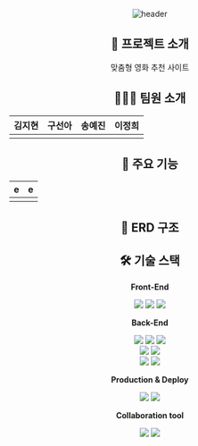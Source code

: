 <div align="center">
  
  ![header](https://capsule-render.vercel.app/api?type=cylinder&color=141414&height=150&section=header&text=PickFlo&fontColor=E50913&fontSize=70&animation=fadeIn&fontAlignY=55)

  
  ## 📝 프로젝트 소개
  
  맞춤형 영화 추천 사이트
  
  ## 🧑‍🤝‍🧑 팀원 소개 

| 김지현 | 구선아 | 송예진 | 이정희 |
|--------|--------|--------|--------|
|        |        |        |        |

  ## 📱 주요 기능
|    e    |    e    |
|:-------:|:-------:|
|         |         |

  
  ## 📂 ERD 구조
  
  ## 🛠️ 기술 스택
  
  
  **Front-End**
  
  
  <img src="https://img.shields.io/badge/axios-5A29E4?style=for-the-badge&logo=axios&logoColor=white"> <img src="https://img.shields.io/badge/javascript-F7DF1E?style=for-the-badge&logo=javascript&logoColor=white"> <img src="https://img.shields.io/badge/bootstrap-7952B3?style=for-the-badge&logo=bootstrap&logoColor=white"> 
  
  
  **Back-End**
  
  <img src="https://img.shields.io/badge/JAVA-007396?style=for-the-badge&logo=java&logoColor=white"> <img src="https://img.shields.io/badge/Spring-6DB33F?style=for-the-badge&logo=Spring&logoColor=white"> <img src="https://img.shields.io/badge/springboot-6DB33F?style=for-the-badge&logo=springboot&logoColor=black"> 
  <br>
  <img src="https://img.shields.io/badge/springsecurity-6DB33F?style=for-the-badge&logo=springsecurity&logoColor=black"> <img src="https://img.shields.io/badge/gradle-02303A?style=for-the-badge&logo=gradle&logoColor=white"> 
  <br><img src="https://img.shields.io/badge/oracle-F80000?style=for-the-badge&logo=oracle&logoColor=white"> <img src="https://img.shields.io/badge/SPRING JPA-6DB33F?style=for-the-badge&logo=springjpa&logoColor=white">
  
  **Production & Deploy**
  
  
  <img src="https://img.shields.io/badge/github-181717?style=for-the-badge&logo=github&logoColor=white"> <img src="https://img.shields.io/badge/git-F05032?style=for-the-badge&logo=git&logoColor=white">
  
  
  **Collaboration tool**
  
  <img src="https://img.shields.io/badge/googledocs-4285F4?style=for-the-badge&logo=googledocs&logoColor=white"> <img src="https://img.shields.io/badge/slack-4A154B?style=for-the-badge&logo=slack&logoColor=white"> 

</div>

